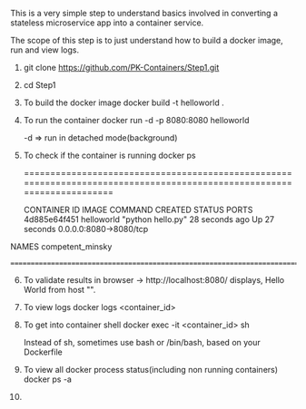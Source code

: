 This is a very simple step to understand basics involved in converting a stateless microservice app into a container service.

The scope of this step is to just understand how to build a docker image, run and view logs.

1. git clone https://github.com/PK-Containers/Step1.git

2. cd Step1

3. To build the docker image
    docker build -t helloworld .
    
4. To run the container
    docker run -d -p 8080:8080 helloworld
    
    -d => run in detached mode(background)

5. To check if the container is running
    docker ps
    
    =======================================================================================================================
    
    CONTAINER ID        IMAGE               COMMAND             CREATED             STATUS              PORTS               
4d885e64f451        helloworld          "python hello.py"   28 seconds ago      Up 27 seconds       0.0.0.0:8080->8080/tcp   

NAMES
competent_minsky

    =======================================================================================================================

6. To validate results in browser ->
    http://localhost:8080/
        displays, Hello World from host "<your container id>".
        
7. To view logs
    docker logs <container_id>
    
8. To get into container shell
    docker exec -it <container_id> sh
    
    Instead of sh, sometimes use bash or /bin/bash, based on your Dockerfile
    
9. To view all docker process status(including non running containers)
    docker ps -a
    
10.     
    
    
